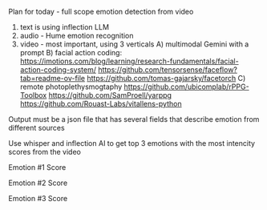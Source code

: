 Plan for today - full scope emotion detection from video
1) text is using inflection LLM
2) audio - Hume emotion recognition
3) video - most important, using 3 verticals
A) multimodal Gemini with a prompt
B) facial action coding: 
https://imotions.com/blog/learning/research-fundamentals/facial-action-coding-system/
https://github.com/tensorsense/faceflow?tab=readme-ov-file
https://github.com/tomas-gajarsky/facetorch
C) remote photoplethysmogtaphy
https://github.com/ubicomplab/rPPG-Toolbox
https://github.com/SamProell/yarppg
https://github.com/Rouast-Labs/vitallens-python


Output must be a json file that has several fields that describe emotion from different sources


Use whisper and inflection AI to get top 3 emotions with the most intencity scores from the video


Emotion #1 
Score

Emotion #2
Score

Emotion #3
Score